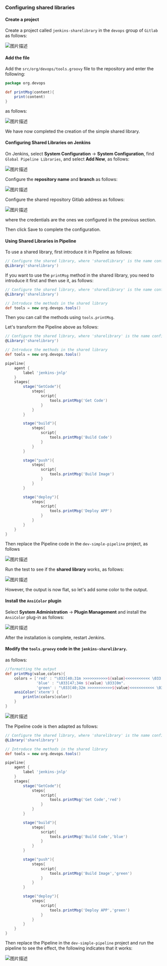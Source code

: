 ### Configuring shared libraries

#### Create a project

Create a project called `jenkins-sharelibrary` in the `devops` group of `Gitlab` as follows:

![图片描述](assets/lab-configuring-and-using-shared-libraries-in-pipeline-9-0.png)

#### Add the file

Add the `src/org/devops/tools.groovy` file to the repository and enter the following:

```groovy
package org.devops

def printMsg(content){
    print(content)
}
```

as follows:

![图片描述](assets/lab-configuring-and-using-shared-libraries-in-pipeline-9-1.png)

We have now completed the creation of the simple shared library.

#### Configuring Shared Libraries on Jenkins

On Jenkins, select **System Configuration** -> **System Configuration**, find `Global Pipeline Libraries`, and select **Add New**, as follows:

![图片描述](assets/lab-configuring-and-using-shared-libraries-in-pipeline-9-2.png)

Configure the **repository name** and **branch** as follows:

![图片描述](assets/lab-configuring-and-using-shared-libraries-in-pipeline-9-3.png)

Configure the shared repository Gitlab address as follows:

![图片描述](assets/lab-configuring-and-using-shared-libraries-in-pipeline-9-4.png)

where the credentials are the ones we configured in the previous section.

Then click Save to complete the configuration.

#### Using Shared Libraries in Pipeline

To use a shared library, first introduce it in Pipeline as follows:

```groovy
// Configure the shared library, where 'sharedlibrary' is the name configured in Jenkins.
@Library('sharelibrary')
```

If you want to use the `printMsg` method in the shared library, you need to introduce it first and then use it, as follows:

```groovy
// Configure the shared library, where 'sharedlibrary' is the name configured in Jenkins.
@Library('sharelibrary')

// Introduce the methods in the shared library
def tools = new org.devops.tools()
```

Then you can call the methods using `tools.printMsg`.

Let's transform the Pipeline above as follows:

```groovy
// Configure the shared library, where 'sharelibrary' is the name configured in Jenkins.
@Library('sharelibrary')

// Introduce the methods in the shared library
def tools = new org.devops.tools()

pipeline{
    agent {
        label 'jenkins-jnlp'
    }
    stages{
        stage("GetCode"){
            steps{
                script{
                    tools.printMsg('Get Code')
                }
            }
        }

        stage("build"){
            steps{
                script{
                    tools.printMsg('Build Code')
                }
            }
        }

        stage("push"){
            steps{
                script{
                    tools.printMsg('Build Image')
                }
            }
        }

        stage("deploy"){
            steps{
                script{
                    tools.printMsg('Deploy APP')
                }
            }
        }
    }
}
```

Then replace the Pipeline code in the `dev-simple-pipeline` project, as follows

![图片描述](assets/lab-configuring-and-using-shared-libraries-in-pipeline-9-5.png)

Run the test to see if the **shared library** works, as follows:

![图片描述](assets/lab-configuring-and-using-shared-libraries-in-pipeline-9-6.png)

However, the output is now flat, so let's add some color to the output.

#### Install the `AnsiColor` plugin

Select **System Administration** -> **Plugin Management** and install the `AnsiColor` plug-in as follows:

![图片描述](assets/lab-configuring-and-using-shared-libraries-in-pipeline-9-7.png)

After the installation is complete, restart Jenkins.

#### Modify the `tools.groovy` code in the `jenkins-sharelibrary`.

as follows:

```groovy
//formatting the output
def printMsg(value,colors){
    colors = ['red' : "\033[40;31m >>>>>>>>>>>${value}<<<<<<<<<<< \033[0m".
              'blue' : "\033[47;34m ${value} \033[0m".
              'green' : "\033[40;32m >>>>>>>>>>>${value}<<<<<<<<<<< \033[0m" ]
    ansiColor('xterm') {
        println(colors[color])
    }
}
```

![图片描述](assets/lab-configuring-and-using-shared-libraries-in-pipeline-9-8.png)

The Pipeline code is then adapted as follows:

```groovy
// Configure the shared library, where 'sharelibrary' is the name configured in Jenkins.
@Library('sharelibrary')

// Introduce the methods in the shared library
def tools = new org.devops.tools()

pipeline{
    agent {
        label 'jenkins-jnlp'
    }
    stages{
        stage("GetCode"){
            steps{
                script{
                    tools.printMsg('Get Code','red')
                }
            }
        }

        stage("build"){
            steps{
                script{
                    tools.printMsg('Build Code','blue')
                }
            }
        }

        stage("push"){
            steps{
                script{
                    tools.printMsg('Build Image','green')
                }
            }
        }

        stage("deploy"){
            steps{
                script{
                    tools.printMsg('Deploy APP','green')
                }
            }
        }
    }
}
```

Then replace the Pipeline in the `dev-simple-pipeline` project and run the pipeline to see the effect, the following indicates that it works:

![图片描述](assets/lab-configuring-and-using-shared-libraries-in-pipeline-9-9.png)
